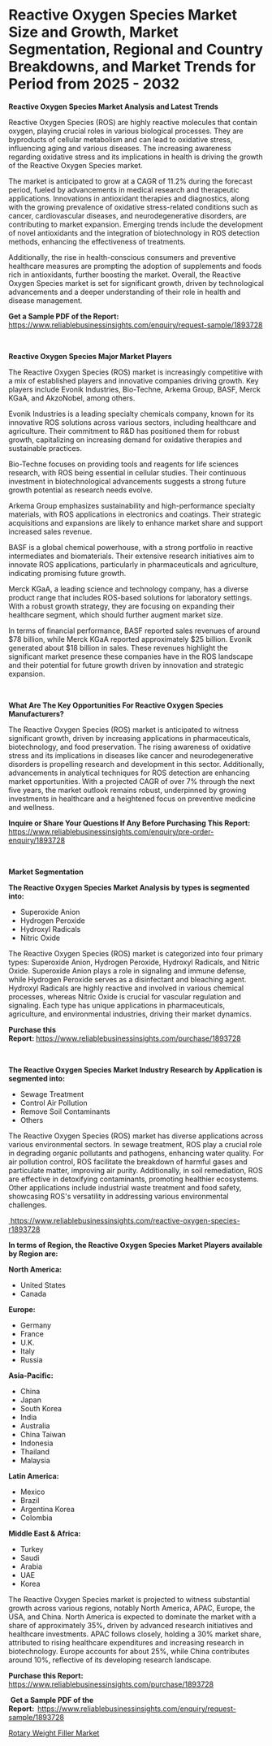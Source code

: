 <p><h1>Reactive Oxygen Species Market Size and Growth, Market Segmentation, Regional and Country Breakdowns, and Market Trends for Period from 2025 -  2032</h1></p><p><strong>Reactive Oxygen Species Market Analysis and Latest Trends</strong></p>
<p><p>Reactive Oxygen Species (ROS) are highly reactive molecules that contain oxygen, playing crucial roles in various biological processes. They are byproducts of cellular metabolism and can lead to oxidative stress, influencing aging and various diseases. The increasing awareness regarding oxidative stress and its implications in health is driving the growth of the Reactive Oxygen Species market.</p><p>The market is anticipated to grow at a CAGR of 11.2% during the forecast period, fueled by advancements in medical research and therapeutic applications. Innovations in antioxidant therapies and diagnostics, along with the growing prevalence of oxidative stress-related conditions such as cancer, cardiovascular diseases, and neurodegenerative disorders, are contributing to market expansion. Emerging trends include the development of novel antioxidants and the integration of biotechnology in ROS detection methods, enhancing the effectiveness of treatments.</p><p>Additionally, the rise in health-conscious consumers and preventive healthcare measures are prompting the adoption of supplements and foods rich in antioxidants, further boosting the market. Overall, the Reactive Oxygen Species market is set for significant growth, driven by technological advancements and a deeper understanding of their role in health and disease management.</p></p>
<p><strong>Get a Sample PDF of the Report:&nbsp;</strong> <a href="https://www.reliablebusinessinsights.com/enquiry/request-sample/1893728?utm_campaign=2665&utm_medium=2&utm_source=Github&utm_content=ia&utm_term=28022025&utm_id=reactive-oxygen-species">https://www.reliablebusinessinsights.com/enquiry/request-sample/1893728</a></p>
<p>&nbsp;</p>
<p><strong>Reactive Oxygen Species Major Market Players</strong></p>
<p><p>The Reactive Oxygen Species (ROS) market is increasingly competitive with a mix of established players and innovative companies driving growth. Key players include Evonik Industries, Bio-Techne, Arkema Group, BASF, Merck KGaA, and AkzoNobel, among others.</p><p>Evonik Industries is a leading specialty chemicals company, known for its innovative ROS solutions across various sectors, including healthcare and agriculture. Their commitment to R&D has positioned them for robust growth, capitalizing on increasing demand for oxidative therapies and sustainable practices.</p><p>Bio-Techne focuses on providing tools and reagents for life sciences research, with ROS being essential in cellular studies. Their continuous investment in biotechnological advancements suggests a strong future growth potential as research needs evolve.</p><p>Arkema Group emphasizes sustainability and high-performance specialty materials, with ROS applications in electronics and coatings. Their strategic acquisitions and expansions are likely to enhance market share and support increased sales revenue.</p><p>BASF is a global chemical powerhouse, with a strong portfolio in reactive intermediates and biomaterials. Their extensive research initiatives aim to innovate ROS applications, particularly in pharmaceuticals and agriculture, indicating promising future growth.</p><p>Merck KGaA, a leading science and technology company, has a diverse product range that includes ROS-based solutions for laboratory settings. With a robust growth strategy, they are focusing on expanding their healthcare segment, which should further augment market size.</p><p>In terms of financial performance, BASF reported sales revenues of around $78 billion, while Merck KGaA reported approximately $25 billion. Evonik generated about $18 billion in sales. These revenues highlight the significant market presence these companies have in the ROS landscape and their potential for future growth driven by innovation and strategic expansion.</p></p>
<p>&nbsp;</p>
<p><strong>What Are The Key Opportunities For Reactive Oxygen Species Manufacturers?</strong></p>
<p><p>The Reactive Oxygen Species (ROS) market is anticipated to witness significant growth, driven by increasing applications in pharmaceuticals, biotechnology, and food preservation. The rising awareness of oxidative stress and its implications in diseases like cancer and neurodegenerative disorders is propelling research and development in this sector. Additionally, advancements in analytical techniques for ROS detection are enhancing market opportunities. With a projected CAGR of over 7% through the next five years, the market outlook remains robust, underpinned by growing investments in healthcare and a heightened focus on preventive medicine and wellness.</p></p>
<p><strong>Inquire or Share Your Questions If Any Before Purchasing This Report:</strong> <a href="https://www.reliablebusinessinsights.com/enquiry/pre-order-enquiry/1893728?utm_campaign=2665&utm_medium=2&utm_source=Github&utm_content=ia&utm_term=28022025&utm_id=reactive-oxygen-species">https://www.reliablebusinessinsights.com/enquiry/pre-order-enquiry/1893728</a></p>
<p>&nbsp;</p>
<p><strong>Market Segmentation</strong></p>
<p><strong>The Reactive Oxygen Species Market Analysis by types is segmented into:</strong></p>
<p><ul><li>Superoxide Anion</li><li>Hydrogen Peroxide</li><li>Hydroxyl Radicals</li><li>Nitric Oxide</li></ul></p>
<p><p>The Reactive Oxygen Species (ROS) market is categorized into four primary types: Superoxide Anion, Hydrogen Peroxide, Hydroxyl Radicals, and Nitric Oxide. Superoxide Anion plays a role in signaling and immune defense, while Hydrogen Peroxide serves as a disinfectant and bleaching agent. Hydroxyl Radicals are highly reactive and involved in various chemical processes, whereas Nitric Oxide is crucial for vascular regulation and signaling. Each type has unique applications in pharmaceuticals, agriculture, and environmental industries, driving their market dynamics.</p></p>
<p><strong>Purchase this Report:&nbsp;</strong><a href="https://www.reliablebusinessinsights.com/purchase/1893728?utm_campaign=2665&utm_medium=2&utm_source=Github&utm_content=ia&utm_term=28022025&utm_id=reactive-oxygen-species">https://www.reliablebusinessinsights.com/purchase/1893728</a></p>
<p>&nbsp;</p>
<p><strong>The Reactive Oxygen Species Market Industry Research by Application is segmented into:</strong></p>
<p><ul><li>Sewage Treatment</li><li>Control Air Pollution</li><li>Remove Soil Contaminants</li><li>Others</li></ul></p>
<p><p>The Reactive Oxygen Species (ROS) market has diverse applications across various environmental sectors. In sewage treatment, ROS play a crucial role in degrading organic pollutants and pathogens, enhancing water quality. For air pollution control, ROS facilitate the breakdown of harmful gases and particulate matter, improving air purity. Additionally, in soil remediation, ROS are effective in detoxifying contaminants, promoting healthier ecosystems. Other applications include industrial waste treatment and food safety, showcasing ROS's versatility in addressing various environmental challenges.</p></p>
<p><a href="https://www.reliablebusinessinsights.com/reactive-oxygen-species-r1893728?utm_campaign=2665&utm_medium=2&utm_source=Github&utm_content=ia&utm_term=28022025&utm_id=reactive-oxygen-species">&nbsp;https://www.reliablebusinessinsights.com/reactive-oxygen-species-r1893728</a></p>
<p><strong>In terms of Region, the Reactive Oxygen Species Market Players available by Region are:</strong></p>
<p>
    <p> <strong> North America: </strong>
        <ul>
            <li>United States</li>
            <li>Canada</li>
        </ul>
        </p> 
    <p> <strong> Europe: </strong>
        <ul>
            <li>Germany</li>
            <li>France</li>
            <li>U.K.</li>
            <li>Italy</li>
            <li>Russia</li>
        </ul>
        </p> 
    <p> <strong> Asia-Pacific: </strong>
        <ul>
            <li>China</li>
            <li>Japan</li>
            <li>South Korea</li>
            <li>India</li>
            <li>Australia</li>
            <li>China Taiwan</li>
            <li>Indonesia</li>
            <li>Thailand</li>
            <li>Malaysia</li>
        </ul>
        </p> 
    <p> <strong> Latin America: </strong>
        <ul>
            <li>Mexico</li>
            <li>Brazil</li>
            <li>Argentina Korea</li>
            <li>Colombia</li>
        </ul>
        </p> 
    <p> <strong> Middle East & Africa: </strong>
        <ul>
            <li>Turkey</li>
            <li>Saudi</li>
            <li>Arabia</li>
            <li>UAE</li>
            <li>Korea</li>
        </ul>
    </p>
    </p>
<p><p>The Reactive Oxygen Species market is projected to witness substantial growth across various regions, notably North America, APAC, Europe, the USA, and China. North America is expected to dominate the market with a share of approximately 35%, driven by advanced research initiatives and healthcare investments. APAC follows closely, holding a 30% market share, attributed to rising healthcare expenditures and increasing research in biotechnology. Europe accounts for about 25%, while China contributes around 10%, reflective of its developing research landscape.</p></p>
<p><strong>Purchase this Report: </strong><a href="https://www.reliablebusinessinsights.com/purchase/1893728?utm_campaign=2665&utm_medium=2&utm_source=Github&utm_content=ia&utm_term=28022025&utm_id=reactive-oxygen-species">https://www.reliablebusinessinsights.com/purchase/1893728</a></p>
<p>&nbsp;<strong>Get a Sample PDF of the Report:&nbsp;&nbsp;</strong><a href="https://www.reliablebusinessinsights.com/enquiry/request-sample/1893728?utm_campaign=2665&utm_medium=2&utm_source=Github&utm_content=ia&utm_term=28022025&utm_id=reactive-oxygen-species">https://www.reliablebusinessinsights.com/enquiry/request-sample/1893728</a></p>
<p><strong></strong></p>
<p><p><a href="https://github.com/briandahm87/Market-Research-Report-List-1/blob/main/rotary-weight-filler-market.md?utm_campaign=2665&utm_medium=2&utm_source=Github&utm_content=ia&utm_term=28022025&utm_id=reactive-oxygen-species">Rotary Weight Filler Market</a></p></p>